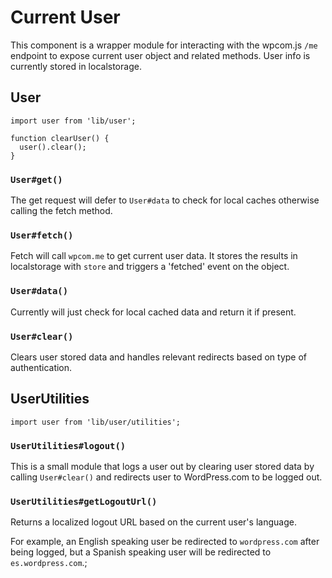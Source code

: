 # Current User

This component is a wrapper module for interacting with the wpcom.js `/me` endpoint to expose current user object and related methods. User info is currently stored in localstorage.

## User

```es6
import user from 'lib/user';

function clearUser() {
  user().clear();
}
```

### `User#get()`

The get request will defer to `User#data` to check for local caches otherwise calling the fetch method.

### `User#fetch()`

Fetch will call `wpcom.me` to get current user data. It stores the results in localstorage with `store` and triggers a 'fetched' event on the object.

### `User#data()`

Currently will just check for local cached data and return it if present.

### `User#clear()`

Clears user stored data and handles relevant redirects based on type of authentication.

## UserUtilities

```es6
import user from 'lib/user/utilities';
```

### `UserUtilities#logout()`

This is a small module that logs a user out by clearing user stored data by calling `User#clear()` and redirects user to WordPress.com to be logged out.

### `UserUtilities#getLogoutUrl()`

Returns a localized logout URL based on the current user's language.

For example, an English speaking user be redirected to `wordpress.com` after being logged, but a Spanish speaking user will be redirected to `es.wordpress.com`.;
